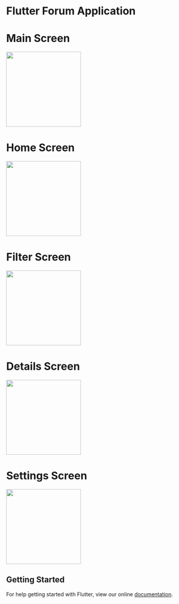 # Flutter Forum Application



# Main Screen
<img src="images/food-1.png" width="200"/>

# Home Screen
<img src="images/food-2.png" width="200"/>

# Filter Screen
<img src="images/food-3.png" width="200"/>

# Details Screen
<img src="images/food-4.png" width="200"/>

# Settings Screen
<img src="images/food-5.png" width="200"/>

## Getting Started

For help getting started with Flutter, view our online
[documentation](https://flutter.io/).
